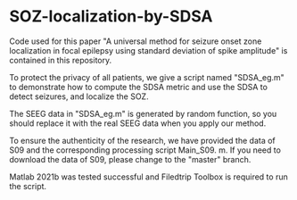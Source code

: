 # SOZ-localization-by-SDSA
Code used for this paper "A universal method for seizure onset zone localization in focal epilepsy using standard deviation of spike amplitude" is contained in this repository.

To protect the privacy of all patients, we give a script named "SDSA_eg.m" to demonstrate how to compute the SDSA metric and use the SDSA to detect seizures, and localize the SOZ.

The SEEG data in "SDSA_eg.m" is generated by random function, so you should replace it with the real SEEG data when you apply our method.

To ensure the authenticity of the research, we have provided the data of S09 and the corresponding processing script Main_S09. m. If you need to download the data of S09, please change to the "master" branch.

Matlab 2021b was tested successful and Filedtrip Toolbox is required to run the script.
